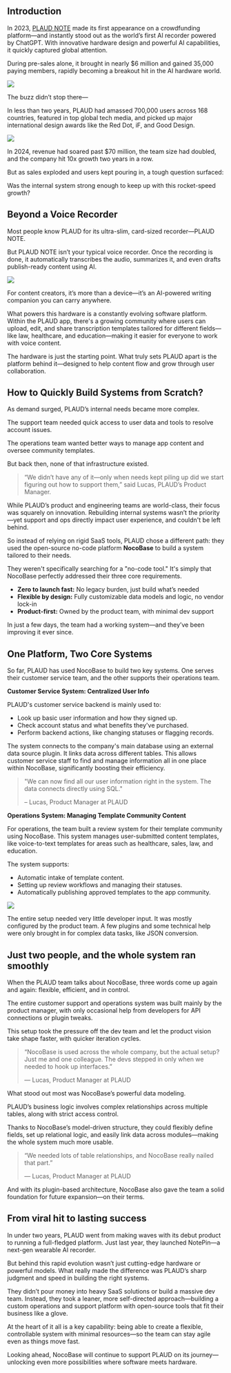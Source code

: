 ## Introduction

In 2023, [PLAUD NOTE](https://www.plaud.ai/) made its first appearance on a crowdfunding platform—and instantly stood out as the world’s first AI recorder powered by ChatGPT. With  innovative hardware design and powerful AI capabilities, it quickly captured global attention.

During pre-sales alone, it brought in nearly \$6 million and gained 35,000 paying members, rapidly becoming a breakout hit in the AI hardware world.

![](https://nocobase.feishu.cn/space/api/box/stream/download/asynccode/?code=ZmFjMjNhODYzYzFmNDE1NjZlNjcxOTE2ZWE2NWYyMWNfVVNTUElmdE9HWDdZb0czeVBOVFpFbENCS1ZHN1hLR2hfVG9rZW46QldPUmI1QWNpb3NzcWd4d3FzcGNnbmlFbldiXzE3NDc0NTE3ODg6MTc0NzQ1NTM4OF9WNA)

The buzz didn’t stop there—

In less than two years, PLAUD had amassed 700,000 users across 168 countries, featured in top global tech media, and picked up major international design awards like the Red Dot, iF, and Good Design.

![](https://nocobase.feishu.cn/space/api/box/stream/download/asynccode/?code=NTBjYzgyODRjYmYwZTAyZTVjZmJhMTA0YzAzNzY1YzhfSHBRMEtBbjRlNUhhMzN1ZzJaU09FY2FRYzdJWFprRkRfVG9rZW46V2pjUmJ5VkNZb2JxcVN4WUp3eGNZM3VTblVoXzE3NDc0NTE3ODg6MTc0NzQ1NTM4OF9WNA)

In 2024, revenue had soared past \$70 million, the team size had doubled, and the company hit 10x growth two years in a row.

But as sales exploded and users kept pouring in, a tough question surfaced:

Was the internal system strong enough to keep up with this rocket-speed growth?

## Beyond a Voice Recorder

Most people know PLAUD for its ultra-slim, card-sized recorder—PLAUD NOTE.

But PLAUD NOTE isn’t your typical voice recorder. Once the recording is done, it automatically transcribes the audio, summarizes it, and even drafts publish-ready content using AI.

![](https://nocobase.feishu.cn/space/api/box/stream/download/asynccode/?code=ZjExMDg0NjY0MmM0YTljMDk1OTI3YTA1Y2QyNTBhY2FfR3BFN3hlbXgxV1BzNW9zUUNtZ1B4THBPVm9yUVNKOVNfVG9rZW46U0RHUmJad3dob3Fwd1F4c3IxQmMyVnFobnhnXzE3NDc0NTE3ODg6MTc0NzQ1NTM4OF9WNA)

For content creators, it’s more than a device—it’s an AI-powered writing companion you can carry anywhere.

What powers this hardware is a constantly evolving software platform. Within the PLAUD app, there's a growing community where users can upload, edit, and share transcription templates tailored for different fields—like law, healthcare, and education—making it easier for everyone to work with voice content.

The hardware is just the starting point. What truly sets PLAUD apart is the platform behind it—designed to help content flow and grow through user collaboration.

## **How to Quickly Build Systems from Scratch?**

As demand surged, PLAUD’s internal needs became more complex.

The support team needed quick access to user data and tools to resolve account issues.

The operations team wanted better ways to manage app content and oversee community templates.

But back then, none of that infrastructure existed.

> “We didn’t have any of it—only when needs kept piling up did we start figuring out how to support them,” said Lucas, PLAUD’s Product Manager.

While PLAUD’s product and engineering teams are world-class, their focus was squarely on innovation. Rebuilding internal systems wasn’t the priority—yet support and ops directly impact user experience, and couldn't be left behind.

So instead of relying on rigid SaaS tools, PLAUD chose a different path:  they used the open-source no-code platform **NocoBase** to build a system tailored to their needs.

They weren't specifically searching for a "no-code tool." It's simply that NocoBase perfectly addressed their three core requirements.

* **Zero to launch fast:** No legacy burden, just build what’s needed
* **Flexible by design:** Fully customizable data models and logic, no vendor lock-in
* **Product-first:** Owned by the product team, with minimal dev support

In just a few days, the team had a working system—and they’ve been improving it ever since.

## **One Platform, Two Core Systems**

So far, PLAUD has used NocoBase to build two key systems. One serves their customer service team, and the other supports their operations team.

**Customer Service System: Centralized User Info**

PLAUD's customer service backend is mainly used to:

* Look up basic user information and how they signed up.
* Check account status and what benefits they've purchased.
* Perform backend actions, like changing statuses or flagging records.

The system connects to the company's main database using an external data source plugin. It links data across different tables. This allows customer service staff to find and manage information all in one place within NocoBase, significantly boosting their efficiency.

> "We can now find all our user information right in the system. The data connects directly using SQL."
>
> – Lucas, Product Manager at PLAUD

**Operations System: Managing Template Community Content**

For operations, the team built a review system for their template community using NocoBase. This system manages user-submitted content templates, like voice-to-text templates for areas such as healthcare, sales, law, and education.

The system supports:

* Automatic intake of template content.
* Setting up review workflows and managing their statuses.
* Automatically publishing approved templates to the app community.

![](https://nocobase.feishu.cn/space/api/box/stream/download/asynccode/?code=ODIzNDEwNDU3MjAwOTEwYWRhODM0YmZiMDY0OWI3OWRfNk44dEdYUW8zeUJyR1ltVkJBbll0SjZKM3kzN3FhdFVfVG9rZW46VTZHYWJtazZWb3Jzck94R1NLdmNXOWVMbnJmXzE3NDc0NTE3ODg6MTc0NzQ1NTM4OF9WNA)

The entire setup needed very little developer input. It was mostly configured by the product team. A few plugins and some technical help were only brought in for complex data tasks, like JSON conversion.

## **Just two people, and the whole system ran smoothly**

When the PLAUD team talks about NocoBase, three words come up again and again: flexible, efficient, and in control.

The entire customer support and operations system was built mainly by the product manager, with only occasional help from developers for API connections or plugin tweaks.

This setup took the pressure off the dev team and let the product vision take shape faster, with quicker iteration cycles.

> “NocoBase is used across the whole company, but the actual setup? Just me and one colleague. The devs stepped in only when we needed to hook up interfaces.”
>
> — Lucas, Product Manager at PLAUD

What stood out most was NocoBase’s powerful data modeling.

PLAUD’s business logic involves complex relationships across multiple tables, along with strict access control.

Thanks to NocoBase’s model-driven structure, they could flexibly define fields, set up relational logic, and easily link data across modules—making the whole system much more usable.

> “We needed lots of table relationships, and NocoBase really nailed that part.”
>
> — Lucas, Product Manager at PLAUD

And with its plugin-based architecture, NocoBase also gave the team a solid foundation for future expansion—on their terms.

## **From viral hit to lasting success**

In under two years, PLAUD went from making waves with its debut product to running a full-fledged platform. Just last year, they launched NotePin—a next-gen wearable AI recorder.

But behind this rapid evolution wasn’t just cutting-edge hardware or powerful models. What really made the difference was PLAUD’s sharp judgment and speed in building the right systems.

They didn’t pour money into heavy SaaS solutions or build a massive dev team. Instead, they took a leaner, more self-directed approach—building a custom operations and support platform with open-source tools that fit their business like a glove.

At the heart of it all is a key capability: being able to create a flexible, controllable system with minimal resources—so the team can stay agile even as things move fast.

Looking ahead, NocoBase will continue to support PLAUD on its journey—unlocking even more possibilities where software meets hardware.
